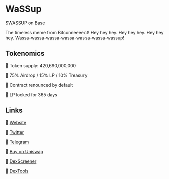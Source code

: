 # WaSSup

$WASSUP on Base

The timeless meme from Bitconneeeect!
Hey hey hey. Hey hey hey. Hey hey hey.
Wassa-wassa-wassa-wassa-wassa-wassa-wassup!

## Tokenomics
🎤 Token supply: 420,690,000,000

🎤 75% Airdrop / 15% LP / 10% Treasury

🎤 Contract renounced by default

🎤 LP locked for 365 days

## Links
🎤 [Website](https://wassup.meme)

🎤 [Twitter](https://twitter.com/WASSUPonBASE)

🎤 [Telegram](https://t.me/wassup_on_base)

🎤 [Buy on Uniswap](https://app.uniswap.org/swap?inputCurrency=ETH&outputCurrency=0x5668F69ac55d3c86fa7275908fC753dAee585D5c&chain=base)

🎤 [DexScreener](https://dexscreener.com/base/0x5668F69ac55d3c86fa7275908fC753dAee585D5c)

🎤 [DexTools](https://www.dextools.io/app/en/base/pair-explorer/0xa08d762085cfd03e37c5c0c6a4739f07ffc15301?t=1713622195470)
